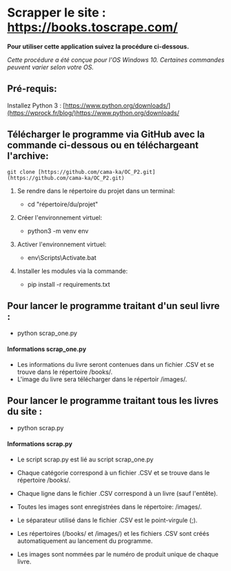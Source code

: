 # Scrapper le site : https://books.toscrape.com/

**Pour utiliser cette application suivez la procédure ci-dessous.**

*Cette procédure a été conçue pour l'OS Windows 10. Certaines commandes peuvent varier selon votre OS.*

## Pré-requis:
Installez Python 3 : [https://www.python.org/downloads/](https://wprock.fr/blog/)https://www.python.org/downloads/

## Télécharger le programme via GitHub avec la commande ci-dessous ou en téléchargeant l'archive: 

	git clone [https://github.com/cama-ka/OC_P2.git](https://github.com/cama-ka/OC_P2.git)

1. Se rendre dans le répertoire du projet dans un terminal:
	- cd "répertoire/du/projet"

2. Créer l'environnement virtuel:
	- python3 -m venv env

3. Activer l'environnement virtuel:
	- env\Scripts\Activate.bat

4. Installer les modules via la commande:
	- pip install -r requirements.txt


## Pour lancer le programme traitant d'un seul livre :
* python scrap_one.py

#### Informations scrap_one.py
- Les informations du livre seront contenues dans un fichier .CSV et se trouve dans le répertoire /books/.
- L'image du livre sera télécharger dans le répertoir /images/.

## Pour lancer le programme traitant tous les livres du site :
* python scrap.py

#### Informations scrap.py
- Le script scrap.py est lié au script scrap_one.py

- Chaque catégorie correspond à un fichier .CSV et se trouve dans le répertoire /books/.

- Chaque ligne dans le fichier .CSV correspond à un livre (sauf l'entête).

- Toutes les images sont enregistrées dans le répertoire: /images/.

- Le séparateur utilisé dans le fichier .CSV est le point-virgule (;).

- Les répertoires (/books/ et /images/) et les fichiers .CSV sont créés automatiquement au lancement du programme.

- Les images sont nommées par le numéro de produit unique de chaque livre.